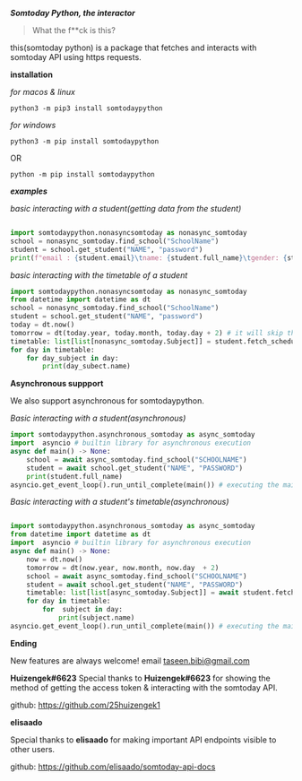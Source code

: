 ***Somtoday Python, the interactor***


> What the f**ck is this?

this(somtoday python) is a package that fetches and interacts with somtoday API using https requests.

**installation**

*for macos & linux*
```
python3 -m pip3 install somtodaypython 
```
*for windows*
```
python3 -m pip install somtodaypython 
```
OR
```
python -m pip install somtodaypython
```
***examples***

*basic interacting with a student(getting data from the student)*
```py

import somtodaypython.nonasyncsomtoday as nonasync_somtoday
school = nonasync_somtoday.find_school("SchoolName")
student = school.get_student("NAME", "password")
print(f"email : {student.email}\tname: {student.full_name}\tgender: {student.full_name}")
```
*basic interacting with the timetable of a student*
```py
import somtodaypython.nonasyncsomtoday as nonasync_somtoday
from datetime import datetime as dt
school = nonasync_somtoday.find_school("SchoolName")
student = school.get_student("NAME", "password")
today = dt.now()
tomorrow = dt(today.year, today.month, today.day + 2) # it will skip the secondth day
timetable: list[list[nonasync_somtoday.Subject]] = student.fetch_schedule(today, tomorrow, group_by_day=True)
for day in timetable:
    for day_subject in day:
        print(day_subect.name)
```

**Asynchronous suppport**

We also support asynchronous for somtodaypython.

*Basic interacting with a student(asynchronous)*
```py
import somtodaypython.asynchronous_somtoday as async_somtoday
import  asyncio # builtin library for asynchronous execution
async def main() -> None:
    school = await async_somtoday.find_school("SCHOOLNAME")
    student = await school.get_student("NAME", "PASSWORD")
    print(student.full_name)
asyncio.get_event_loop().run_until_complete(main()) # executing the main() function
```

*Basic interacting with a student's timetable(asynchronous)*

```py

import somtodaypython.asynchronous_somtoday as async_somtoday
from datetime import datetime as dt
import  asyncio # builtin library for asynchronous execution
async def main() -> None:
    now = dt.now()
    tomorrow = dt(now.year, now.month, now.day  + 2)
    school = await async_somtoday.find_school("SCHOOLNAME")
    student = await school.get_student("NAME", "PASSWORD")
    timetable: list[list[async_somtoday.Subject]] = await student.fetch_schedule(now, tomorrow, group_by_day=True)
    for day in timetable:
        for  subject in day:
            print(subject.name)
asyncio.get_event_loop().run_until_complete(main()) # executing the main() function
```


**Ending**


New features are always welcome! email taseen.bibi@gmail.com


**Huizengek#6623**
Special thanks to **Huizengek#6623** for showing the method of getting the access token & interacting with the somtoday API.

github: https://github.com/25huizengek1


**elisaado**

Special thanks to **elisaado** for making important API endpoints visible to other users.

github: https://github.com/elisaado/somtoday-api-docs